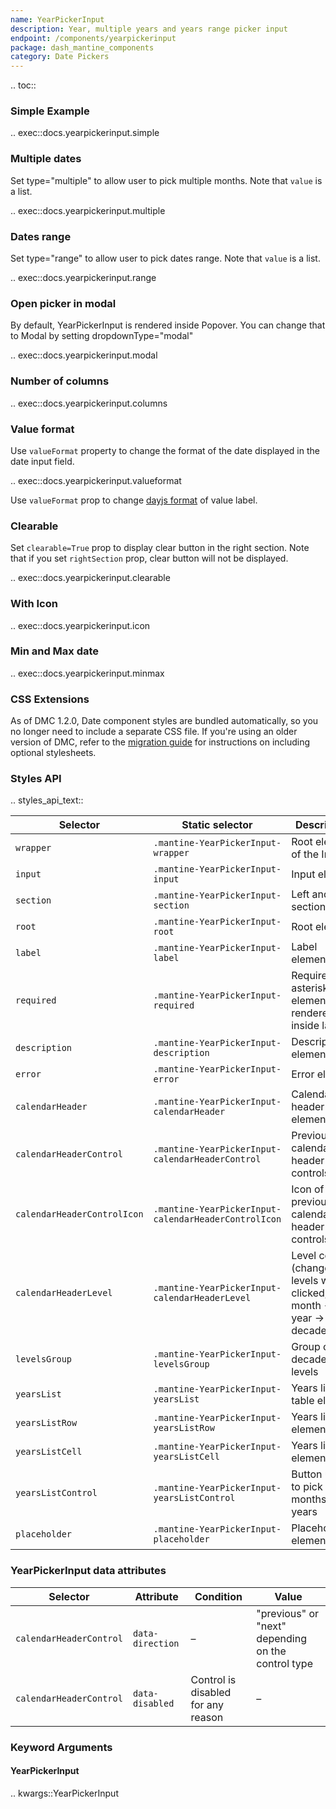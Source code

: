 ```yaml
---
name: YearPickerInput
description: Year, multiple years and years range picker input
endpoint: /components/yearpickerinput
package: dash_mantine_components
category: Date Pickers
---
```


.. toc::




### Simple Example

.. exec::docs.yearpickerinput.simple

### Multiple dates

Set type="multiple" to allow user to pick multiple months.  Note that `value` is a list.

.. exec::docs.yearpickerinput.multiple

### Dates range

Set type="range" to allow user to pick dates range. Note that `value` is a list.

.. exec::docs.yearpickerinput.range

### Open picker in modal

By default, YearPickerInput is rendered inside Popover. You can change that to Modal by setting dropdownType="modal"

.. exec::docs.yearpickerinput.modal

### Number of columns

.. exec::docs.yearpickerinput.columns

### Value format

Use `valueFormat` property to change the format of the date displayed in the date input field.

.. exec::docs.yearpickerinput.valueformat

Use `valueFormat` prop to change [dayjs format](https://day.js.org/docs/en/display/format) of value label.

### Clearable

Set `clearable=True` prop to display clear button in the right section. Note that if you set `rightSection` prop, clear button will not be displayed.

.. exec::docs.yearpickerinput.clearable


### With Icon

.. exec::docs.yearpickerinput.icon

### Min and Max date

.. exec::docs.yearpickerinput.minmax


### CSS Extensions

As of DMC 1.2.0, Date component styles are bundled automatically, so you no longer need to include a separate CSS file.
If you're using an older version of DMC, refer to the [migration guide](/migration) for instructions on including optional stylesheets.

### Styles API

.. styles_api_text::

| Selector                   | Static selector                                      | Description                                                           |
| ---------------------------| ---------------------------------------------------- | --------------------------------------------------------------------- |
| `wrapper`                  | `.mantine-YearPickerInput-wrapper`                   | Root element of the Input                                              |
| `input`                    | `.mantine-YearPickerInput-input`                     | Input element                                                         |
| `section`                  | `.mantine-YearPickerInput-section`                   | Left and right sections                                                |
| `root`                     | `.mantine-YearPickerInput-root`                      | Root element                                                          |
| `label`                    | `.mantine-YearPickerInput-label`                     | Label element                                                         |
| `required`                 | `.mantine-YearPickerInput-required`                  | Required asterisk element, rendered inside label                       |
| `description`              | `.mantine-YearPickerInput-description`               | Description element                                                    |
| `error`                    | `.mantine-YearPickerInput-error`                     | Error element                                                         |
| `calendarHeader`           | `.mantine-YearPickerInput-calendarHeader`            | Calendar header root element                                           |
| `calendarHeaderControl`     | `.mantine-YearPickerInput-calendarHeaderControl`     | Previous/next calendar header controls                                 |
| `calendarHeaderControlIcon` | `.mantine-YearPickerInput-calendarHeaderControlIcon` | Icon of previous/next calendar header controls                         |
| `calendarHeaderLevel`       | `.mantine-YearPickerInput-calendarHeaderLevel`       | Level control (changes levels when clicked, month -> year -> decade)   |
| `levelsGroup`              | `.mantine-YearPickerInput-levelsGroup`               | Group of decades levels                                                |
| `yearsList`                | `.mantine-YearPickerInput-yearsList`                 | Years list table element                                               |
| `yearsListRow`             | `.mantine-YearPickerInput-yearsListRow`              | Years list row element                                                 |
| `yearsListCell`            | `.mantine-YearPickerInput-yearsListCell`             | Years list cell element                                                |
| `yearsListControl`         | `.mantine-YearPickerInput-yearsListControl`          | Button used to pick months and years                                   |
| `placeholder`              | `.mantine-YearPickerInput-placeholder`               | Placeholder element                                                    |

### YearPickerInput data attributes

| Selector              | Attribute      | Condition                           | Value                              |
| --------------------- | -------------- | ----------------------------------- | ---------------------------------- |
| `calendarHeaderControl`| `data-direction`| –                                   | "previous" or "next" depending on the control type |
| `calendarHeaderControl`| `data-disabled`| Control is disabled for any reason  | –                                  |

### Keyword Arguments

#### YearPickerInput

.. kwargs::YearPickerInput
